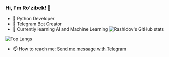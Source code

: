 ### Hi, I'm Ro'zibek! 👋
- 🐍 Python Developer
- 🤖 Telegram Bot Creator
- 🌱 Currently learning AI and Machine Learning
![Rashidov's GitHub stats](https://github-readme-stats.vercel.app/api?username=rashidovdev1&show_icons=true&theme=tokyonight)

![Top Langs](https://github-readme-stats.vercel.app/api/top-langs/?username=rashidovdev1&layout=compact&theme=tokyonight)

- 📫 How to reach me: <a href="https://t.me/tezzro">Send me message with Telegram </a> 
